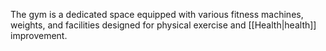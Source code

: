 The gym is a dedicated space equipped with various fitness machines, weights, and facilities designed for physical exercise and [[Health|health]] improvement.